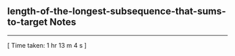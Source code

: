 <h2>length-of-the-longest-subsequence-that-sums-to-target Notes</h2><hr>[ Time taken: 1 hr 13 m 4 s ]